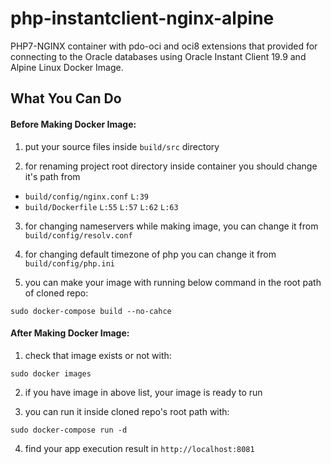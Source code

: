 # php-instantclient-nginx-alpine
PHP7-NGINX container with pdo-oci and oci8 extensions that provided for connecting to the Oracle databases using Oracle Instant Client 19.9 and Alpine Linux Docker Image.

## What You Can Do

#### Before Making Docker Image:
 1. put your source files inside `build/src` directory
 
 2. for renaming project root directory inside container you should change it's path from
  - `build/config/nginx.conf` `L:39`
  - `build/Dockerfile` `L:55` `L:57` `L:62` `L:63`
  
 3. for changing nameservers while making image, you can change it from `build/config/resolv.conf`
 
 4. for changing default timezone of php you can change it from `build/config/php.ini`
 
 5. you can make your image with running below command in the root path of cloned repo:
 ```console
 sudo docker-compose build --no-cahce
 ```
 
#### After Making Docker Image:
 1. check that image exists or not with:
  ```console 
  sudo docker images 
  ```
  
 2. if you have image in above list, your image is ready to run
 
 3. you can run it inside cloned repo's root path with:
 ```console
 sudo docker-compose run -d
 ```
 
 4. find your app execution result in `http://localhost:8081`
